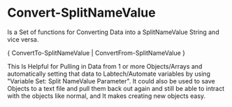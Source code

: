 # Convert-SplitNameValue
Is a Set of functions for Converting Data into a SplitNameValue String and vice versa. 

{ ConvertTo-SplitNameValue | ConvertFrom-SplitNameValue }

This Is Helpful for Pulling in Data from 1 or more Objects/Arrays and automatically setting that data to Labtech/Automate variables by using "Variable Set: Split NameValue Parameter". It could also be used to save Objects to a text file and pull them back out again and still be able to intract with the objects like normal, and It makes creating new objects easy.
